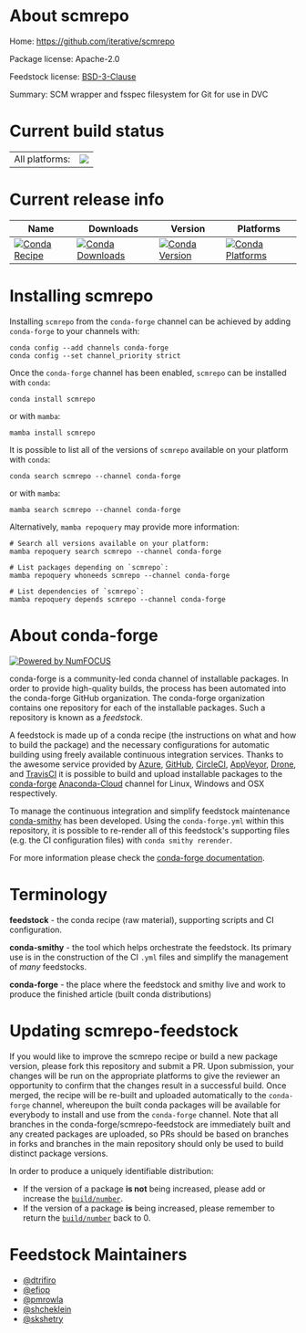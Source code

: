 About scmrepo
=============

Home: https://github.com/iterative/scmrepo

Package license: Apache-2.0

Feedstock license: [BSD-3-Clause](https://github.com/conda-forge/scmrepo-feedstock/blob/main/LICENSE.txt)

Summary: SCM wrapper and fsspec filesystem for Git for use in DVC

Current build status
====================


<table><tr><td>All platforms:</td>
    <td>
      <a href="https://dev.azure.com/conda-forge/feedstock-builds/_build/latest?definitionId=14666&branchName=main">
        <img src="https://dev.azure.com/conda-forge/feedstock-builds/_apis/build/status/scmrepo-feedstock?branchName=main">
      </a>
    </td>
  </tr>
</table>

Current release info
====================

| Name | Downloads | Version | Platforms |
| --- | --- | --- | --- |
| [![Conda Recipe](https://img.shields.io/badge/recipe-scmrepo-green.svg)](https://anaconda.org/conda-forge/scmrepo) | [![Conda Downloads](https://img.shields.io/conda/dn/conda-forge/scmrepo.svg)](https://anaconda.org/conda-forge/scmrepo) | [![Conda Version](https://img.shields.io/conda/vn/conda-forge/scmrepo.svg)](https://anaconda.org/conda-forge/scmrepo) | [![Conda Platforms](https://img.shields.io/conda/pn/conda-forge/scmrepo.svg)](https://anaconda.org/conda-forge/scmrepo) |

Installing scmrepo
==================

Installing `scmrepo` from the `conda-forge` channel can be achieved by adding `conda-forge` to your channels with:

```
conda config --add channels conda-forge
conda config --set channel_priority strict
```

Once the `conda-forge` channel has been enabled, `scmrepo` can be installed with `conda`:

```
conda install scmrepo
```

or with `mamba`:

```
mamba install scmrepo
```

It is possible to list all of the versions of `scmrepo` available on your platform with `conda`:

```
conda search scmrepo --channel conda-forge
```

or with `mamba`:

```
mamba search scmrepo --channel conda-forge
```

Alternatively, `mamba repoquery` may provide more information:

```
# Search all versions available on your platform:
mamba repoquery search scmrepo --channel conda-forge

# List packages depending on `scmrepo`:
mamba repoquery whoneeds scmrepo --channel conda-forge

# List dependencies of `scmrepo`:
mamba repoquery depends scmrepo --channel conda-forge
```


About conda-forge
=================

[![Powered by
NumFOCUS](https://img.shields.io/badge/powered%20by-NumFOCUS-orange.svg?style=flat&colorA=E1523D&colorB=007D8A)](https://numfocus.org)

conda-forge is a community-led conda channel of installable packages.
In order to provide high-quality builds, the process has been automated into the
conda-forge GitHub organization. The conda-forge organization contains one repository
for each of the installable packages. Such a repository is known as a *feedstock*.

A feedstock is made up of a conda recipe (the instructions on what and how to build
the package) and the necessary configurations for automatic building using freely
available continuous integration services. Thanks to the awesome service provided by
[Azure](https://azure.microsoft.com/en-us/services/devops/), [GitHub](https://github.com/),
[CircleCI](https://circleci.com/), [AppVeyor](https://www.appveyor.com/),
[Drone](https://cloud.drone.io/welcome), and [TravisCI](https://travis-ci.com/)
it is possible to build and upload installable packages to the
[conda-forge](https://anaconda.org/conda-forge) [Anaconda-Cloud](https://anaconda.org/)
channel for Linux, Windows and OSX respectively.

To manage the continuous integration and simplify feedstock maintenance
[conda-smithy](https://github.com/conda-forge/conda-smithy) has been developed.
Using the ``conda-forge.yml`` within this repository, it is possible to re-render all of
this feedstock's supporting files (e.g. the CI configuration files) with ``conda smithy rerender``.

For more information please check the [conda-forge documentation](https://conda-forge.org/docs/).

Terminology
===========

**feedstock** - the conda recipe (raw material), supporting scripts and CI configuration.

**conda-smithy** - the tool which helps orchestrate the feedstock.
                   Its primary use is in the construction of the CI ``.yml`` files
                   and simplify the management of *many* feedstocks.

**conda-forge** - the place where the feedstock and smithy live and work to
                  produce the finished article (built conda distributions)


Updating scmrepo-feedstock
==========================

If you would like to improve the scmrepo recipe or build a new
package version, please fork this repository and submit a PR. Upon submission,
your changes will be run on the appropriate platforms to give the reviewer an
opportunity to confirm that the changes result in a successful build. Once
merged, the recipe will be re-built and uploaded automatically to the
`conda-forge` channel, whereupon the built conda packages will be available for
everybody to install and use from the `conda-forge` channel.
Note that all branches in the conda-forge/scmrepo-feedstock are
immediately built and any created packages are uploaded, so PRs should be based
on branches in forks and branches in the main repository should only be used to
build distinct package versions.

In order to produce a uniquely identifiable distribution:
 * If the version of a package **is not** being increased, please add or increase
   the [``build/number``](https://docs.conda.io/projects/conda-build/en/latest/resources/define-metadata.html#build-number-and-string).
 * If the version of a package **is** being increased, please remember to return
   the [``build/number``](https://docs.conda.io/projects/conda-build/en/latest/resources/define-metadata.html#build-number-and-string)
   back to 0.

Feedstock Maintainers
=====================

* [@dtrifiro](https://github.com/dtrifiro/)
* [@efiop](https://github.com/efiop/)
* [@pmrowla](https://github.com/pmrowla/)
* [@shcheklein](https://github.com/shcheklein/)
* [@skshetry](https://github.com/skshetry/)

